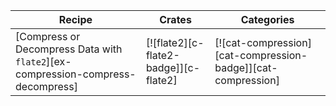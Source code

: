 | Recipe | Crates | Categories |
|--------|--------|------------|
| [Compress or Decompress Data with `flate2`][ex-compression-compress-decompress] | [![flate2][c-flate2-badge]][c-flate2] | [![cat-compression][cat-compression-badge]][cat-compression] |
